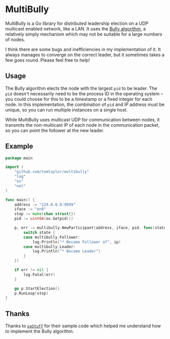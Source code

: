 # MultiBully

MultiBully is a Go library for distributed leadership election on a UDP multicast enabled network, like a LAN. It uses the [Bully algorithm](https://en.wikipedia.org/wiki/Bully_algorithm), a relatively simply mechanism which may not be suitable for a large numbers of nodes.

I think there are some bugs and inefficiencies in my implementation of it. It always manages to converge on the correct leader, but it sometimes takes a few goes round. Please feel free to help!

## Usage

The Bully algorithm elects the node with the largest `pid` to be leader. The `pid` doesn't necessarily need to be the process ID in the operating system – you could choose for this to be a timestamp or a fixed integer for each node. In this implementation, the combination of `pid` and IP address must be unique, so you can run multiple instances on a single host.

While MultiBully uses multicast UDP for communication between nodes, it transmits the non-multicast IP of each node in the communication packet, so you can point the follower at the new leader.

## Example

```go
package main

import (
	"github.com/tomtaylor/multibully"
	"log"
	"os"
	"net"
)

func main() {
	address := "224.0.0.0:9999"
	iface := "en0"
	stop := make(chan struct{})
	pid := uint64(os.Getpid())

	p, err := multibully.NewParticipant(address, iface, pid, func(state int, ip *net.IP) {
		switch state {
		case multibully.Follower:
			log.Println("* Became Follower of", ip)
		case multibully.Leader:
			log.Println("* Became Leader")
		}
	})

	if err != nil {
		log.Fatal(err)
	}

	go p.StartElection()
	p.RunLoop(stop)
}
```

## Thanks

Thanks to [`oaStuff`](https://github.com/oaStuff/leaderElection) for their sample code which helped me understand how to implement the Bully algorithm.

